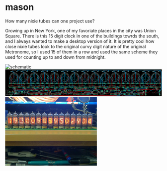 # mason
How many nixie tubes can one project use?

Growing up in New York, one of my favoriate places in the city was Union Square. There is this 15 digit clock in one of the buildings towrds the south, and I always wanted to make a desktop version of it. It is pretty cool how close nixie tubes look to the original curvy digit nature of the original Metronome, so I used 15 of them in a row and used the same scheme they used for counting up to and down from midnight.

![schematic](mason-schematic.png)
![board](mason-board.png)
![photo](mason-photo.png)
